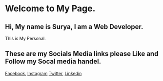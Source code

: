 # Welcome to My Page.

## Hi, My name is Surya, I am a Web Developer.

This is My Personal.

## These are my Socials Media links please Like and Follow my Socal media handel. 
[Facebook](https://www.facebook.com/suryadevkumar.sinha/), [Instagram](https://www.instagram.com/sur.ya2/)
[Twitter](https://twitter.com/SuryadevSinha), [Linkedin](https://www.linkedin.com/in/suryadev-kumar-095952190/)

